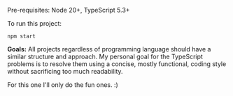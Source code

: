 Pre-requisites: Node 20+, TypeScript 5.3+

To run this project:

`npm start`

**Goals:**
All projects regardless of programming language should have a similar structure and approach.
My personal goal for the TypeScript problems is to resolve them using a concise, mostly functional, coding style without sacrificing too much readability.

For this one I'll only do the fun ones. :)
